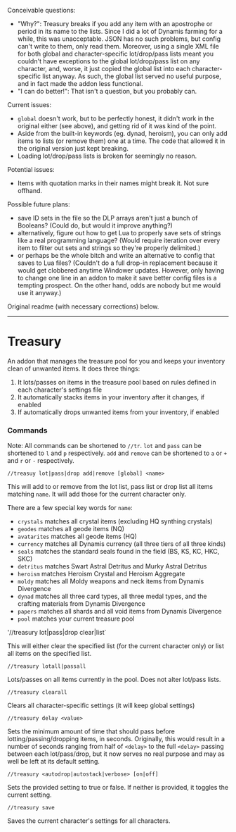 Conceivable questions:
* "Why?": Treasury breaks if you add any item with an apostrophe or period in its name to the lists. Since I did a lot of Dynamis farming for a while, this was unacceptable. JSON has no such problems, but config can't write to them, only read them. Moreover, using a single XML file for both global and character-specific lot/drop/pass lists meant you couldn't have exceptions to the global lot/drop/pass list on any character, and, worse, it just copied the global list into each character-specific list anyway. As such, the global list served no useful purpose, and in fact made the addon less functional.
* "I can do better!": That isn't a question, but you probably can.

Current issues:
* `global` doesn't work, but to be perfectly honest, it didn't work in the original either (see above), and getting rid of it was kind of the point.
* Aside from the built-in keywords (eg. dynad, heroism), you can only add items to lists (or remove them) one at a time. The code that allowed it in the original version just kept breaking.
* Loading lot/drop/pass lists is broken for seemingly no reason.

Potential issues:
* Items with quotation marks in their names might break it. Not sure offhand.

Possible future plans:
* save ID sets in the file so the DLP arrays aren't just a bunch of Booleans? (Could do, but would it improve anything?)
* alternatively, figure out how to get Lua to properly save sets of strings like a real programming language? (Would require iteration over every item to filter out sets and strings so they're properly delimited.)
* or perhaps be the whole bitch and write an alternative to config that saves to Lua files? (Couldn't do a full drop-in replacement because it would get clobbered anytime Windower updates. However, only having to change one line in an addon to make it save better config files is a tempting prospect. On the other hand, odds are nobody but me would use it anyway.)



Original readme (with necessary corrections) below.

--------------------------------------------------------------------------------------------------------------------------


# Treasury

An addon that manages the treasure pool for you and keeps your inventory clean of unwanted items. It does three things:
1. It lots/passes on items in the treasure pool based on rules defined in each character's settings file
2. It automatically stacks items in your inventory after it changes, if enabled
3. If automatically drops unwanted items from your inventory, if enabled

### Commands

Note:
All commands can be shortened to `//tr`. `lot` and `pass` can be shortened to `l` and `p` respectively. `add` and `remove` can be shortened to `a` or `+` and `r` or `-` respectively.

`//treasuy lot|pass|drop add|remove [global] <name>`

This will add to or remove from the lot list, pass list or drop list all items matching `name`. It will add those for the current character only.

There are a few special key words for `name`:
* `crystals` matches all crystal items (excluding HQ synthing crystals)
* `geodes` matches all geode items (NQ)
* `avatarites` matches all geode items (HQ)
* `currency` matches all Dynamis currency (all three tiers of all three kinds)
* `seals` matches the standard seals found in the field (BS, KS, KC, HKC, SKC)
* `detritus` matches Swart Astral Detritus and Murky Astral Detritus
* `heroism` matches Heroism Crystal and Heroism Aggregate
* `moldy` matches all Moldy weapons and neck items from Dynamis Divergence
* `dynad` matches all three card types, all three medal types, and the crafting materials from Dynamis Divergence
* `papers` matches all shards and all void items from Dynamis Divergence
* `pool` matches your current treasure pool

'//treasury lot|pass|drop clear|list`

This will either clear the specified list (for the current character only) or list all items on the specified list.

`//treasury lotall|passall`

Lots/passes on all items currently in the pool. Does not alter lot/pass lists.

`//treasury clearall`

Clears all character-specific settings (it will keep global settings)

`//treasury delay <value>`

Sets the minimum amount of time that should pass before lotting/passing/dropping items, in seconds. Originally, this would result in a number of seconds ranging from half of `<delay>` to the full `<delay>` passing between each lot/pass/drop, but it now serves no real purpose and may as well be left at its default setting.

`//treasury <autodrop|autostack|verbose> [on|off]`

Sets the provided setting to true or false. If neither is provided, it toggles the current setting.

`//treasury save`

Saves the current character's settings for all characters.
